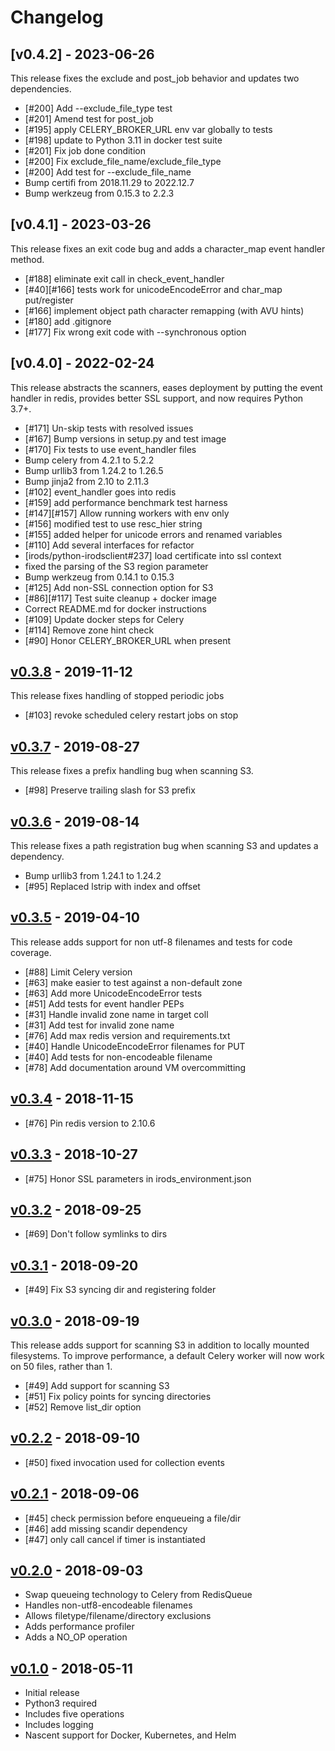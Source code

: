 # Changelog

## [v0.4.2] - 2023-06-26

This release fixes the exclude and post_job behavior
and updates two dependencies.

- [#200] Add --exclude_file_type test
- [#201] Amend test for post_job
- [#195] apply CELERY_BROKER_URL env var globally to tests
- [#198] update to Python 3.11 in docker test suite
- [#201] Fix job done condition
- [#200] Fix exclude_file_name/exclude_file_type
- [#200] Add test for --exclude_file_name
- Bump certifi from 2018.11.29 to 2022.12.7
- Bump werkzeug from 0.15.3 to 2.2.3

## [v0.4.1] - 2023-03-26

This release fixes an exit code bug and adds a
character_map event handler method.

- [#188] eliminate exit call in check_event_handler
- [#40][#166] tests work for unicodeEncodeError and char_map put/register
- [#166] implement object path character remapping (with AVU hints)
- [#180] add .gitignore
- [#177] Fix wrong exit code with --synchronous option

## [v0.4.0] - 2022-02-24

This release abstracts the scanners, eases deployment
by putting the event handler in redis, provides better
SSL support, and now requires Python 3.7+.

- [#171] Un-skip tests with resolved issues
- [#167] Bump versions in setup.py and test image
- [#170] Fix tests to use event_handler files
- Bump celery from 4.2.1 to 5.2.2
- Bump urllib3 from 1.24.2 to 1.26.5
- Bump jinja2 from 2.10 to 2.11.3
- [#102] event_handler goes into redis
- [#159] add performance benchmark test harness
- [#147][#157] Allow running workers with env only
- [#156] modified test to use resc_hier string
- [#155] added helper for unicode errors and renamed variables
- [#110] Add several interfaces for refactor
- [irods/python-irodsclient#237] load certificate into ssl context
- fixed the parsing of the S3 region parameter
- Bump werkzeug from 0.14.1 to 0.15.3
- [#125] Add non-SSL connection option for S3
- [#86][#117] Test suite cleanup + docker image
- Correct README.md for docker instructions
- [#109] Update docker steps for Celery
- [#114] Remove zone hint check
- [#90] Honor CELERY_BROKER_URL when present

## [v0.3.8] - 2019-11-12

This release fixes handling of stopped periodic jobs

- [#103] revoke scheduled celery restart jobs on stop

## [v0.3.7] - 2019-08-27

This release fixes a prefix handling bug when scanning S3.

- [#98] Preserve trailing slash for S3 prefix

## [v0.3.6] - 2019-08-14

This release fixes a path registration bug when scanning
S3 and updates a dependency.

- Bump urllib3 from 1.24.1 to 1.24.2 
- [#95] Replaced lstrip with index and offset

## [v0.3.5] - 2019-04-10

This release adds support for non utf-8 filenames
and tests for code coverage.

- [#88] Limit Celery version
- [#63] make easier to test against a non-default zone
- [#63] Add more UnicodeEncodeError tests
- [#51] Add tests for event handler PEPs
- [#31] Handle invalid zone name in target coll
- [#31] Add test for invalid zone name
- [#76] Add max redis version and requirements.txt
- [#40] Handle UnicodeEncodeError filenames for PUT
- [#40] Add tests for non-encodeable filename
- [#78] Add documentation around VM overcommitting

## [v0.3.4] - 2018-11-15

- [#76] Pin redis version to 2.10.6

## [v0.3.3] - 2018-10-27

- [#75] Honor SSL parameters in irods_environment.json

## [v0.3.2] - 2018-09-25

- [#69] Don't follow symlinks to dirs

## [v0.3.1] - 2018-09-20

- [#49] Fix S3 syncing dir and registering folder

## [v0.3.0] - 2018-09-19

This release adds support for scanning S3 in addition to
locally mounted filesystems.  To improve performance, a
default Celery worker will now work on 50 files, rather than 1.

- [#49] Add support for scanning S3
- [#51] Fix policy points for syncing directories
- [#52] Remove list_dir option

## [v0.2.2] - 2018-09-10

- [#50] fixed invocation used for collection events

## [v0.2.1] - 2018-09-06

- [#45] check permission before enqueueing a file/dir
- [#46] add missing scandir dependency
- [#47] only call cancel if timer is instantiated

## [v0.2.0] - 2018-09-03

- Swap queueing technology to Celery from RedisQueue
- Handles non-utf8-encodeable filenames
- Allows filetype/filename/directory exclusions
- Adds performance profiler
- Adds a NO_OP operation

## [v0.1.0] - 2018-05-11

- Initial release
- Python3 required
- Includes five operations
- Includes logging
- Nascent support for Docker, Kubernetes, and Helm

[Unreleased]: https://github.com/irods/irods_capability_automated_ingest/compare/v0.3.8...HEAD
[v0.3.8]: https://github.com/irods/irods_capability_automated_ingest/compare/v0.3.7...v0.3.8
[v0.3.7]: https://github.com/irods/irods_capability_automated_ingest/compare/v0.3.6...v0.3.7
[v0.3.6]: https://github.com/irods/irods_capability_automated_ingest/compare/v0.3.5...v0.3.6
[v0.3.5]: https://github.com/irods/irods_capability_automated_ingest/compare/v0.3.4...v0.3.5
[v0.3.4]: https://github.com/irods/irods_capability_automated_ingest/compare/v0.3.3...v0.3.4
[v0.3.3]: https://github.com/irods/irods_capability_automated_ingest/compare/v0.3.2...v0.3.3
[v0.3.2]: https://github.com/irods/irods_capability_automated_ingest/compare/v0.3.1...v0.3.2
[v0.3.1]: https://github.com/irods/irods_capability_automated_ingest/compare/v0.3.0...v0.3.1
[v0.3.0]: https://github.com/irods/irods_capability_automated_ingest/compare/v0.2.2...v0.3.0
[v0.2.2]: https://github.com/irods/irods_capability_automated_ingest/compare/v0.2.1...v0.2.2
[v0.2.1]: https://github.com/irods/irods_capability_automated_ingest/compare/v0.2.0...v0.2.1
[v0.2.0]: https://github.com/irods/irods_capability_automated_ingest/compare/v0.1.0...v0.2.0
[v0.1.0]: https://github.com/irods/irods_capability_automated_ingest/compare/11f9825df721a19dd25dad70aa94e5aa73d1d941...v0.1.0
